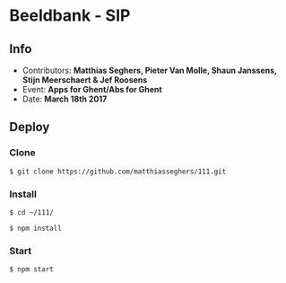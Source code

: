 Beeldbank - SIP
==================================

## Info

- Contributors: **Matthias Seghers, Pieter Van Molle, Shaun Janssens, Stijn Meerschaert & Jef Roosens**
- Event: **Apps for Ghent/Abs for Ghent**
- Date: **March 18th 2017**

## Deploy

### Clone

```
$ git clone https://github.com/matthiasseghers/111.git
```

### Install

```
$ cd ~/111/
```

```
$ npm install
```

### Start

```
$ npm start
```